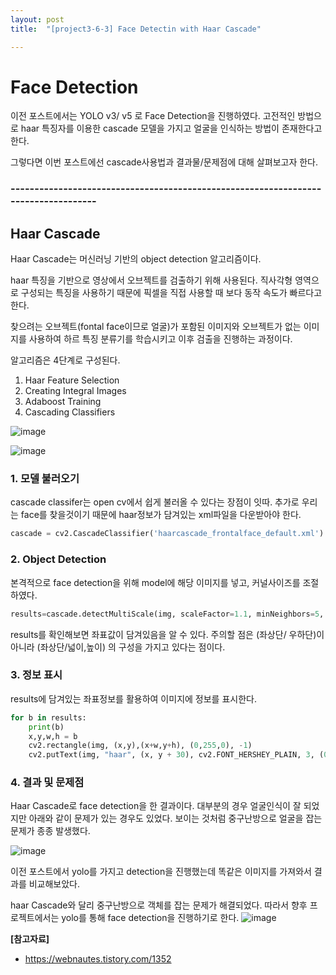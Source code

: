 ```yaml
---
layout: post
title:  "[project3-6-3] Face Detectin with Haar Cascade"

---
```


# Face Detection
이전 포스트에서는 YOLO v3/ v5 로 Face Detection을 진행하였다. 
고전적인 방법으로 haar 특징자를 이용한 cascade 모델을 가지고 얼굴을 인식하는 방법이 존재한다고 한다.


그렇다면 이번 포스트에선 cascade사용법과 결과물/문제점에 대해 살펴보고자 한다.




### -----------------------------------------------------------------------------------
## Haar Cascade

Haar Cascade는 머신러닝 기반의 object detection 알고리즘이다.

haar 특징을 기반으로 영상에서 오브젝트를 검출하기 위해 사용된다.
직사각형 영역으로 구성되는 특징을 사용하기 때문에 픽셀을 직접 사용할 때 보다 동작 속도가 빠르다고 한다.

찾으려는 오브젝트(fontal face이므로 얼굴)가 포함된 이미지와 오브젝트가 없는 이미지를 사용하여 하르 특징 분류기를 학습시키고 이후 검출을 진행하는 과정이다.



알고리즘은 4단계로 구성된다.
1. Haar Feature Selection
2. Creating Integral Images
3. Adaboost Training
4. Cascading Classifiers


<Haar Feature Selection>
 
![image](https://user-images.githubusercontent.com/86705085/147210119-04ee39b3-2465-4270-95ba-387bb5abf66e.png)

![image](https://user-images.githubusercontent.com/86705085/147210197-354be573-cfb0-426a-a76b-6d5c4c7b9895.png)



### 1. 모델 불러오기
cascade classifer는 open cv에서 쉽게 불러올 수 있다는 장점이 잇따.
추가로 우리는 face를 찾을것이기 때문에 haar정보가 담겨있는 xml파일을 다운받아야 한다.
```python
cascade = cv2.CascadeClassifier('haarcascade_frontalface_default.xml')
```


### 2. Object Detection
본격적으로 face detection을 위해 model에 해당 이미지를 넣고, 커널사이즈를 조절하였다.
```python
results=cascade.detectMultiScale(img, scaleFactor=1.1, minNeighbors=5, minSize=(5,5)) # 숫자 바꿔보기!! 낮추니까 얼굴을 더 잘잡았음.
```
results를 확인해보면 좌표값이 담겨있음을 알 수 있다.
주의할 점은 (좌상단/ 우하단)이 아니라 (좌상단/넓이,높이) 의 구성을 가지고 있다는 점이다.


### 3.  정보 표시

results에 담겨있는 좌표정보를 활용하여 이미지에 정보를 표시한다.
```python
for b in results:
	print(b)
	x,y,w,h = b
	cv2.rectangle(img, (x,y),(x+w,y+h), (0,255,0), -1)
	cv2.putText(img, "haar", (x, y + 30), cv2.FONT_HERSHEY_PLAIN, 3, (0,0,255), 2)
```

### 4. 결과 및 문제점

Haar Cascade로 face detection을 한 결과이다.
대부분의 경우 얼굴인식이 잘 되었지만 아래와 같이 문제가 있는 경우도 있었다.
보이는 것처럼 중구난방으로 얼굴을 잡는 문제가 종종 발생했다.


![image](https://user-images.githubusercontent.com/86705085/147211548-09b4c6a9-0bde-4647-8cdc-73e49a2d9f00.png)






이전 포스트에서 yolo를 가지고 detection을 진행했는데
똑같은 이미지를 가져와서 결과를 비교해보았다.

haar Cascade와 달리 중구난방으로 객체를 잡는 문제가 해결되었다.
따라서 향후 프로젝트에서는 yolo를 통해 face detection을 진행하기로 한다.
![image](https://user-images.githubusercontent.com/86705085/147211395-b90679e8-7859-4d09-91f4-bb6b60472cfe.png)













**[참고자료]**
 - https://webnautes.tistory.com/1352


